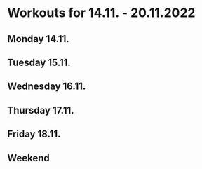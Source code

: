 # Workouts for 14.11. - 20.11.2022

## Monday 14.11.

## Tuesday 15.11.

## Wednesday 16.11.

## Thursday 17.11.

## Friday 18.11.

## Weekend
